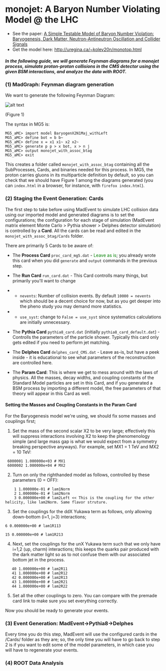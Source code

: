 # monojet: A Baryon Number Violating Model @ the LHC
* See the paper: [A Simple Testable Model of Baryon Number Violation: Baryogenesis,
Dark Matter, Neutron-Antineutron Oscillation and Collider Signals](https://arxiv.org/pdf/1712.02713.pdf)
* Get the model here:
http://uregina.ca/~kolev20n/monotop.html


##### In the following guide, we will generate Feynman diagrams for a monojet process, simulate proton-proton collisions in the CMS detector using the given BSM interactions, and analyze the data with ROOT.

### (1) MadGraph: Feynman diagram generation

We want to generate the following Feynman Diagram:

![alt text](https://github.com/athompson-tamu/monojet/blob/master/images/monojet_feyndiagram.png)


(Figure 1)


The syntax in MG5 is:
```
MG5_aMC> import model BaryogenX2N1Maj_withLeft
MG5_aMC> define bot = b b~
MG5_aMC> define x = x1 x1~ x2 x2~
MG5_aMC> generate p p > x bot, x > n j
MG5_aMC> output monojet_with_assoc_btag
MG5_aMC> exit
```

This creates a folder called `monojet_with_assoc_btag` containing all the SubProcesses, Cards, and binaries needed for this process. In MG5, the proton carries gluons in its multiparticle definition by default, so you can check that we should have Figure 1 among the diagrams generated (you can `index.html` in a browser, for instance, with `firefox index.html`).


### (2) Staging the Event Generation: Cards
The first step to take before using MadEvent to simulate LHC collision data using our imported model and generated diagrams is to set the configurations; the configuration for each stage of simulation (MadEvent matrix element Monte Carlo > Pythia shower > Delphes detector simulation) is controlled by a __Card__. All the cards can be read and edited in the `monojet_with_assoc_btag/Cards` folder.

There are primarily 5 Cards to be aware of:

* The __Process Card__ `proc_card_mg5.dat` - <span style="color:green">Leave as is</span>; you already wrote this card when you did `generate` and `output` commands in the previous step.
* The __Run Card__ `run_card.dat` - This Card controlls many things, but primarily you'll want to change

* *  `nevents`: Number of collision events. By default `10000 = nevents` which should be a decent choice for now, but as you get deeper into the pheno study you may demand more statistics.

* * `use_syst`: change to `False = use_syst` since systematics calculations are initially unnecessary.

* The __Pythia Card__ `pythia8_card.dat` (initially `pythia8_card_default.dat`) - Controlls the parameters of the particle shower. Typically this card only gets edited if you need to perform jet matching.
* The __Delphes Card__ `delphes_card_CMS.dat` - Leave as-is, but have a peek inside - it is educational to see what parameters of the reconstruction are controlled here.
* The __Param Card__: This is where we get to mess around with the laws of physics. All the masses, decay widths, and coupling constants of the Standard Model particles are set in this Card, and if you generated a BSM process by importing a different model, the free parameters of that theory will appear in this Card as well.

#### Setting the Masses and Coupling Constants in the Param Card
For the Baryogenesis model we're using, we should fix some masses and couplings first;

1. Set the mass of the second scalar X2 to be very large; effectively this will suppress interactions involving X2 to keep the phenomenology simple (and large mass gap is what we would expect from a symmetry breaking perspective anyways). For example, set MX1 = 1 TeV and MX2 = 10 TeV:

```
 6000001 1.000000e+03 # MX1
 6000002 1.000000e+04 # MX2
```
2. Turn on only the righthanded model as follows, controlled by these parameters (0 = OFF):

```
    1 1.000000e-01 # lam1Norm
    2 1.000000e-01 # lam2Norm
    3 0.000000e+00 # lam2Left << This is the coupling for the other helicity, like lam2Norm. Same flavor struture.
```


3. Set the couplings for the ddX Yukawa term as follows, only allowing down-bottom (i=1, j=3) interactions;

```
6 0.000000e+00 # lam1R113
```
```
15 0.000000e+00 # lam1R213
```
4. Next, set the couplings for the unX Yukawa term such that we only have i=1,2 (up, charm) interactions; this keeps the quarks pair produced with the dark matter light so as to not confuse them with our associated bottom jet in the process.
```
   40 1.000000e+00 # lam2R11
   41 1.000000e+00 # lam2R12
   42 0.000000e+00 # lam2R13
   43 1.000000e+00 # lam2R21
   44 1.000000e+00 # lam2R22
```

5. Set all the other couplings to zero. You can compare with the premade card link to make sure you set everything correctly.

Now you should be ready to generate your events.

### (3) Event Generation: MadEvent->Pythia8->Delphes
Every time you do this step, MadEvent will use the configured cards in the /Cards/ folder as they are; so, the only time you will have to go back to step 2 is if you want to edit some of the model parameters, in which case you will have to regenerate your events.

### (4) ROOT Data Analysis

